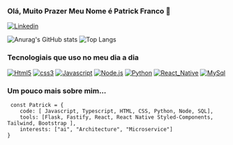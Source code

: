 ### Olá, Muito Prazer Meu Nome é Patrick Franco 👾

[![Linkedin](https://img.shields.io/badge/LinkedIn-0077B5?style=for-the-badge&logo=linkedin&logoColor=white)](https://www.linkedin.com/in/patrickfranco-softwareengineer/) 

![Anurag's GitHub stats](https://github-readme-stats.vercel.app/api?username=devpatrickfranco&show_icons=true&theme=dracula)
![Top Langs](https://github-readme-stats.vercel.app/api/top-langs/?username=devpatrickfranco&layout=compact&theme=dracula)


### Tecnologiais que uso no meu dia a dia 

[![Html5](https://img.shields.io/badge/HTML5-E34F26?style=for-the-badge&logo=html5&logoColor=white)]()
[![css3](https://img.shields.io/badge/CSS3-1572B6?style=for-the-badge&logo=css3&logoColor=white)]()
[![Javascript](https://img.shields.io/badge/JavaScript-F7DF1E?style=for-the-badge&logo=javascript&logoColor=black)]()
[![Node.js](https://img.shields.io/badge/Node.js-43853D?style=for-the-badge&logo=node.js&logoColor=white)]()
[![Python](https://img.shields.io/badge/Python-3776AB?style=for-the-badge&logo=python&logoColor=white)]()
[![React_Native](https://img.shields.io/badge/React_Native-20232A?style=for-the-badge&logo=react&logoColor=61DAFB)]()
[![MySql](https://img.shields.io/badge/MySQL-00000F?style=for-the-badge&logo=mysql&logoColor=white)]()


### Um pouco mais sobre mim...
```
 const Patrick = {
    code: [ Javascript, Typescript, HTML, CSS, Python, Node, SQL],
    tools: [Flask, Fastify, React, React Native Styled-Components, Tailwind, Bootstrap ],
    interests: ["ai", "Architecture", "Microservice"]
} 
 ```
